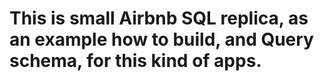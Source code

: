 # This is small Airbnb SQL replica, as an example how to build, and Query schema, for this kind of apps.
